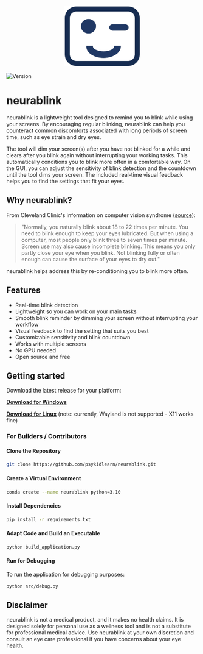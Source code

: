 <p align="center">
  <img src="./assets/icon.png" alt="Neurablink Icon" width="200"/>
</p>

![Version](https://img.shields.io/badge/Version-1.0-blue)

# neurablink

neurablink is a lightweight tool designed to remind you to blink while using your screens. By encouraging regular blinking, neurablink can help you counteract common discomforts associated with long periods of screen time, such as eye strain and dry eyes. 

The tool will dim your screen(s) after you have not blinked for a while and clears after you blink again without interrupting your working tasks. This automatically conditions you to blink more often in a comfortable way. On the GUI, you can adjust the sensitivity of blink detection and the countdown until the tool dims your screen. The included real-time visual feedback helps you to find the settings that fit your eyes. 

## Why neurablink?
From Cleveland Clinic's information on computer vision syndrome ([source](https://my.clevelandclinic.org/health/diseases/24802-computer-vision-syndrome)):
> "Normally, you naturally blink about 18 to 22 times per minute. You need to blink enough to keep your eyes lubricated. But when using a computer, most people only blink three to seven times per minute. Screen use may also cause incomplete blinking. This means you only partly close your eye when you blink. Not blinking fully or often enough can cause the surface of your eyes to dry out."

neurablink helps address this by re-conditioning you to blink more often.

## Features

- Real-time blink detection 
- Lightweight so you can work on your main tasks
- Smooth blink reminder by dimming your screen without interrupting your workflow
- Visual feedback to find the setting that suits you best
- Customizable sensitivity and blink countdown
- Works with multiple screens
- No GPU needed
- Open source and free


## Getting started

Download the latest release for your platform:

**[Download for Windows](hthttps://zenodo.org/api/records/14497598/draft/files/neurablink.exe/content)** 


**[Download for Linux](https://zenodo.org/api/records/14497598/draft/files/neurablink/content)** (note: currently, Wayland is not supported - X11 works fine)



### For Builders / Contributors

#### Clone the Repository
```bash
git clone https://github.com/psykidlearn/neurablink.git
```

#### Create a Virtual Environment
```bash
conda create --name neurablink python=3.10
```

#### Install Dependencies
```bash
pip install -r requirements.txt
```

#### Adapt Code and Build an Executable
```bash
python build_application.py
```

#### Run for Debugging
To run the application for debugging purposes:
```bash
python src/debug.py
```

## Disclaimer
neurablink is not a medical product, and it makes no health claims. It is designed solely for personal use as a wellness tool and is not a substitute for professional medical advice. Use neurablink at your own discretion and consult an eye care professional if you have concerns about your eye health.